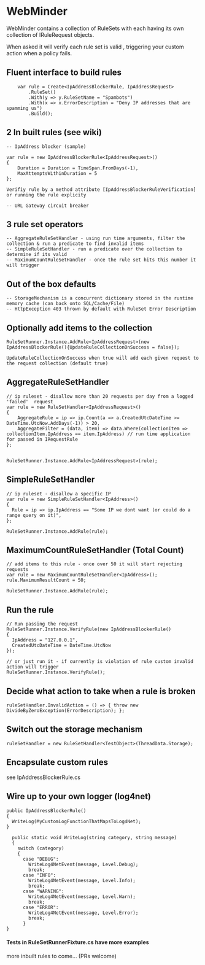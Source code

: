 #  WebMinder

WebMinder contains a collection of RuleSets with each having its own collection of IRuleRequest objects.

When asked it will verify each rule set is valid , triggering your custom action when a policy fails.


## Fluent interface to build rules


        var rule = Create<IpAddressBlockerRule, IpAddressRequest>
            .RuleSet()
            .With(y => y.RuleSetName = "Spambots")
            .With(x => x.ErrorDescription = "Deny IP addresses that are spamming us")
            .Build();

## 2 In built rules (see wiki)

    -- IpAddress blocker (sample)

    var rule = new IpAddressBlockerRule<IpAddressRequest>()
    {
        Duration = Duration = TimeSpan.FromDays(-1),
        MaxAttemptsWithinDuration = 5
    };

    Verifiy rule by a method attribute [IpAddressBlockerRuleVerification] or running the rule explicity

    -- URL Gateway circuit breaker

## 3 rule set operators

    -- AggregateRuleSetHandler - using run time arguments, filter the collection & run a predicate to find invalid items
    -- SimpleRuleSetHandler - run a predicate over the collection to determine if its valid
    -- MaximumCountRuleSetHandler - once the rule set hits this number it will trigger

## Out of the box defaults

    -- StorageMechanism is a concurrent dictionary stored in the runtime memory cache (can back onto SQL/Cache/File)
    -- HttpException 403 thrown by default with RuleSet Error Description

## Optionally add items to the collection

    RuleSetRunner.Instance.AddRule<IpAddressRequest>(new IpAddressBlockerRule(){UpdateRuleCollectionOnSuccess = false});

    UpdateRuleCollectionOnSuccess when true will add each given request to the request collection (default true)

## AggregateRuleSetHandler
    // ip ruleset - disallow more than 20 requests per day from a logged 'failed'  request
    var rule = new RuleSetHandler<IpAddressRequest>()
    {
        AggregateRule = ip => ip.Count(a => a.CreatedUtcDateTime >= DateTime.UtcNow.AddDays(-1)) > 20,
        AggregateFilter = (data, item) => data.Where(collectionItem => collectionItem.IpAddress == item.IpAddress) // run time application for passed in IRequestRule
    };


    RuleSetRunner.Instance.AddRule<IpAddressRequest>(rule);


## SimpleRuleSetHandler

    // ip ruleset - disallow a specific IP
    var rule = new SimpleRuleSetHandler<IpAddress>()
    {
      Rule = ip => ip.IpAddress == "Some IP we dont want (or could do a range query on it)",
    };

    RuleSetRunner.Instance.AddRule(rule);


## MaximumCountRuleSetHandler (Total Count)

    // add items to this rule - once over 50 it will start rejecting requests
    var rule = new MaximumCountRuleSetHandler<IpAddress>();
    rule.MaximumResultCount = 50;

    RuleSetRunner.Instance.AddRule(rule);

## Run the rule

    // Run passing the request
    RuleSetRunner.Instance.VerifyRule(new IpAddressBlockerRule()
    {
      IpAddress = "127.0.0.1",
      CreatedUtcDateTime = DateTime.UtcNow
    });

    // or just run it - if currently is violation of rule custom invalid action will trigger
    RuleSetRunner.Instance.VerifyRule();  

## Decide what action to take when a rule is broken

	ruleSetHandler.InvalidAction = () => { throw new DivideByZeroException(ErrorDescription); };

## Switch out the storage mechanism

	ruleSetHandler = new RuleSetHandler<TestObject>(ThreadData.Storage);  

## Encapsulate custom rules

  see IpAddressBlockerRule.cs

## Wire up to your own logger (log4net)
    public IpAddressBlockerRule()
    {
      WriteLog(MyCustomLogFunctionThatMapsToLog4Net);
    }

      public static void WriteLog(string category, string message)
      {
        switch (category)
        {
          case "DEBUG":
            WriteLog4NetEvent(message, Level.Debug);
            break;
          case "INFO":
            WriteLog4NetEvent(message, Level.Info);
            break;
          case "WARNING":
            WriteLog4NetEvent(message, Level.Warn);
            break;
          case "ERROR":
            WriteLog4NetEvent(message, Level.Error);
            break;
          }
    }

####  Tests in RuleSetRunnerFixture.cs have more examples

more inbuilt rules to come... (PRs welcome)
